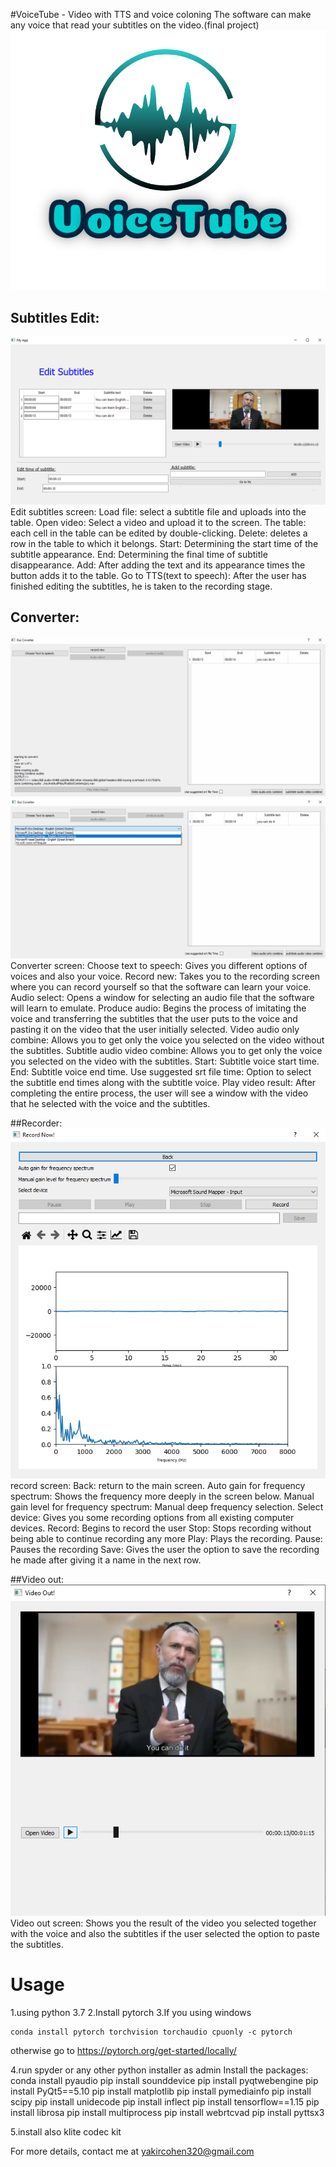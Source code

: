 #VoiceTube - Video with TTS and voice coloning
The software can make any voice that read your subtitles on the video.(final project)
![VoiceTube logo](https://github.com/yakircohen/Video-with-TTS-and-voice-coloning/blob/main/logo.png)


## Subtitles Edit:
![Subtitles Edit](https://github.com/yakircohen/Video-with-TTS-and-voice-coloning/blob/main/Subtitles%20Edit.png)
Edit subtitles screen:
Load file: select a subtitle file and uploads into the table.
Open video: Select a video and upload it to the screen.
The table: each cell in the table can be edited by double-clicking.
Delete: deletes a row in the table to which it belongs.
Start: Determining the start time of the subtitle appearance.
End: Determining the final time of subtitle disappearance.
Add: After adding the text and its appearance times the button adds it to the table.
Go to TTS(text to speech): After the user has finished editing the subtitles, he is taken to the recording stage.

## Converter:
![converter1](https://github.com/yakircohen/Video-with-TTS-and-voice-coloning/blob/main/12.png)
![converter2](https://github.com/yakircohen/Video-with-TTS-and-voice-coloning/blob/main/13.png)
Converter screen:
Choose text to speech: Gives you different options of voices and also your voice.
Record new: Takes you to the recording screen where you can record yourself so that the software can learn your voice.
Audio select: Opens a window for selecting an audio file that the software will learn to emulate.
Produce audio: Begins the process of imitating the voice and transferring the subtitles that the user puts to the voice and pasting it on the video that the user initially selected.
Video audio only combine: Allows you to get only the voice you selected on the video without the subtitles.
Subtitle audio video combine: Allows you to get only the voice you selected on the video with the subtitles.
Start: Subtitle voice start time.
End: Subtitle voice end time.
Use suggested srt file time: Option to select the subtitle end times along with the subtitle voice.
Play video result: After completing the entire process, the user will see a window with the video that he selected with the voice and the subtitles.

##Recorder:
![record](https://github.com/yakircohen/Video-with-TTS-and-voice-coloning/blob/main/recorod.png)
record screen:
Back: return to the main screen.
Auto gain for frequency spectrum: Shows the frequency more deeply in the screen below. 
Manual gain level for frequency spectrum: Manual deep frequency selection.
Select device: Gives you some recording options from all existing computer devices.
Record: Begins to record the user
Stop: Stops recording without being able to continue recording any more
Play: Plays the recording.
Pause: Pauses the recording
Save: Gives the user the option to save the recording he made after giving it a name in the next row.

##Video out:
![video](https://github.com/yakircohen/Video-with-TTS-and-voice-coloning/blob/main/output.png)
Video out screen:
Shows you the result of the video you selected together with the voice and also the subtitles if the user selected the option to paste the subtitles.

# Usage
1.using python 3.7
2.Install pytorch
3.If you using windows
```
conda install pytorch torchvision torchaudio cpuonly -c pytorch
```
otherwise go to https://pytorch.org/get-started/locally/ 

4.run spyder or any other python installer as admin
Install the packages:
conda install pyaudio
pip install sounddevice
pip install pyqtwebengine
pip install PyQt5==5.10
pip install matplotlib
pip install pymediainfo
pip install scipy
pip install unidecode
pip install inflect
pip install tensorflow==1.15
pip install librosa
pip install multiprocess
pip install webrtcvad
pip install pyttsx3

5.install also klite codec kit

For more details, contact me at yakircohen320@gmail.com

